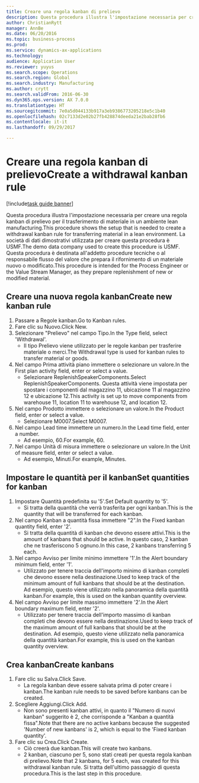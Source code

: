 ```yaml
--- 
title: Creare una regola kanban di prelievo
description: Questa procedura illustra l'impostazione necessaria per creare una regola kanban di prelievo per il trasferimento di materiale in un ambiente lean manufacturing.
author: ChristianRytt
manager: AnnBe
ms.date: 06/20/2016
ms.topic: business-process
ms.prod: 
ms.service: dynamics-ax-applications
ms.technology: 
audience: Application User
ms.reviewer: yuyus
ms.search.scope: Operations
ms.search.region: Global
ms.search.industry: Manufacturing
ms.author: crytt
ms.search.validFrom: 2016-06-30
ms.dyn365.ops.version: AX 7.0.0
ms.translationtype: HT
ms.sourcegitcommit: 7e0a5d044133b917a3eb9386773205218e5c1b40
ms.openlocfilehash: 02c7133d2e02b27fb428874deeda21e2bab28fb6
ms.contentlocale: it-it
ms.lasthandoff: 09/29/2017

---
```

# <a name="create-a-withdrawal-kanban-rule"></a><span data-ttu-id="802e4-103">Creare una regola kanban di prelievo</span><span class="sxs-lookup"><span data-stu-id="802e4-103">Create a withdrawal kanban rule</span></span>

[!include[task guide banner](../../includes/task-guide-banner.md)]

<span data-ttu-id="802e4-104">Questa procedura illustra l'impostazione necessaria per creare una regola kanban di prelievo per il trasferimento di materiale in un ambiente lean manufacturing.</span><span class="sxs-lookup"><span data-stu-id="802e4-104">This procedure shows the setup that is needed to create a withdrawal kanban rule for transferring material in a lean environment.</span></span> <span data-ttu-id="802e4-105">La società di dati dimostrativi utilizzata per creare questa procedura è USMF.</span><span class="sxs-lookup"><span data-stu-id="802e4-105">The demo data company used to create this procedure is USMF.</span></span> <span data-ttu-id="802e4-106">Questa procedura è destinata all'addetto procedure tecniche o al responsabile flusso del valore che prepara il rifornimento di un materiale nuovo o modificato.</span><span class="sxs-lookup"><span data-stu-id="802e4-106">This procedure is intended for the Process Engineer or the Value Stream Manager, as they prepare replenishment of new or modified material.</span></span>


## <a name="create-new-kanban-rule"></a><span data-ttu-id="802e4-107">Creare una nuova regola kanban</span><span class="sxs-lookup"><span data-stu-id="802e4-107">Create new kanban rule</span></span>
1. <span data-ttu-id="802e4-108">Passare a Regole kanban.</span><span class="sxs-lookup"><span data-stu-id="802e4-108">Go to Kanban rules.</span></span>
2. <span data-ttu-id="802e4-109">Fare clic su Nuovo.</span><span class="sxs-lookup"><span data-stu-id="802e4-109">Click New.</span></span>
3. <span data-ttu-id="802e4-110">Selezionare "Prelievo" nel campo Tipo.</span><span class="sxs-lookup"><span data-stu-id="802e4-110">In the Type field, select 'Withdrawal'.</span></span>
    * <span data-ttu-id="802e4-111">Il tipo Prelievo viene utilizzato per le regole kanban per trasferire materiale o merci.</span><span class="sxs-lookup"><span data-stu-id="802e4-111">The Withdrawal type is used for kanban rules to transfer material or goods.</span></span>  
4. <span data-ttu-id="802e4-112">Nel campo Prima attività piano immettere o selezionare un valore.</span><span class="sxs-lookup"><span data-stu-id="802e4-112">In the First plan activity field, enter or select a value.</span></span>
    * <span data-ttu-id="802e4-113">Selezionare ReplenishSpeakerComponents.</span><span class="sxs-lookup"><span data-stu-id="802e4-113">Select ReplenishSpeakerComponents.</span></span>   <span data-ttu-id="802e4-114">Questa attività viene impostata per spostare i componenti dal magazzino 11, ubicazione 11 al magazzino 12 e ubicazione 12.</span><span class="sxs-lookup"><span data-stu-id="802e4-114">This activity is set up to move components from warehouse 11, location 11 to warehouse 12, and location 12.</span></span>  
5. <span data-ttu-id="802e4-115">Nel campo Prodotto immettere o selezionare un valore.</span><span class="sxs-lookup"><span data-stu-id="802e4-115">In the Product field, enter or select a value.</span></span>
    * <span data-ttu-id="802e4-116">Selezionare M0007.</span><span class="sxs-lookup"><span data-stu-id="802e4-116">Select M0007.</span></span>  
6. <span data-ttu-id="802e4-117">Nel campo Lead time immettere un numero.</span><span class="sxs-lookup"><span data-stu-id="802e4-117">In the Lead time field, enter a number.</span></span>
    * <span data-ttu-id="802e4-118">Ad esempio, 60.</span><span class="sxs-lookup"><span data-stu-id="802e4-118">For example, 60.</span></span>  
7. <span data-ttu-id="802e4-119">Nel campo Unità di misura immettere o selezionare un valore.</span><span class="sxs-lookup"><span data-stu-id="802e4-119">In the Unit of measure field, enter or select a value.</span></span>
    * <span data-ttu-id="802e4-120">Ad esempio, Minuti.</span><span class="sxs-lookup"><span data-stu-id="802e4-120">For example, Minutes.</span></span>  

## <a name="set-quantities-for-kanban"></a><span data-ttu-id="802e4-121">Impostare le quantità per il kanban</span><span class="sxs-lookup"><span data-stu-id="802e4-121">Set quantities for kanban</span></span>
1. <span data-ttu-id="802e4-122">Impostare Quantità predefinita su '5'.</span><span class="sxs-lookup"><span data-stu-id="802e4-122">Set Default quantity to '5'.</span></span>
    * <span data-ttu-id="802e4-123">Si tratta della quantità che verrà trasferita per ogni kanban.</span><span class="sxs-lookup"><span data-stu-id="802e4-123">This is the quantity that will be transferred for each kanban.</span></span>  
2. <span data-ttu-id="802e4-124">Nel campo Kanban a quantità fissa immettere "2".</span><span class="sxs-lookup"><span data-stu-id="802e4-124">In the Fixed kanban quantity field, enter '2'.</span></span>
    * <span data-ttu-id="802e4-125">Si tratta della quantità di kanban che devono essere attivi.</span><span class="sxs-lookup"><span data-stu-id="802e4-125">This is the amount of kanbans that should be active.</span></span> <span data-ttu-id="802e4-126">In questo caso, 2 kanban che ne trasferiscono 5 ognuno.</span><span class="sxs-lookup"><span data-stu-id="802e4-126">In this case, 2 kanbans transferring 5 each.</span></span>  
3. <span data-ttu-id="802e4-127">Nel campo Avviso per limite minimo immettere '1'.</span><span class="sxs-lookup"><span data-stu-id="802e4-127">In the Alert boundary minimum field, enter '1'.</span></span>
    * <span data-ttu-id="802e4-128">Utilizzato per tenere traccia dell'importo minimo di kanban completi che devono essere nella destinazione.</span><span class="sxs-lookup"><span data-stu-id="802e4-128">Used to keep track of the minimum amount of full kanbans that should be at the destination.</span></span> <span data-ttu-id="802e4-129">Ad esempio, questo viene utilizzato nella panoramica della quantità kanban.</span><span class="sxs-lookup"><span data-stu-id="802e4-129">For example, this is used on the kanban quantity overview.</span></span>  
4. <span data-ttu-id="802e4-130">Nel campo Avviso per limite massimo immettere '2'.</span><span class="sxs-lookup"><span data-stu-id="802e4-130">In the Alert boundary maximum field, enter '2'.</span></span>
    * <span data-ttu-id="802e4-131">Utilizzato per tenere traccia dell'importo massimo di kanban completi che devono essere nella destinazione.</span><span class="sxs-lookup"><span data-stu-id="802e4-131">Used to keep track of the maximum amount of full kanbans that should be at the destination.</span></span> <span data-ttu-id="802e4-132">Ad esempio, questo viene utilizzato nella panoramica della quantità kanban.</span><span class="sxs-lookup"><span data-stu-id="802e4-132">For example, this is used on the kanban quantity overview.</span></span>  

## <a name="create-kanbans"></a><span data-ttu-id="802e4-133">Crea kanban</span><span class="sxs-lookup"><span data-stu-id="802e4-133">Create kanbans</span></span>
1. <span data-ttu-id="802e4-134">Fare clic su Salva.</span><span class="sxs-lookup"><span data-stu-id="802e4-134">Click Save.</span></span>
    * <span data-ttu-id="802e4-135">La regola kanban deve essere salvata prima di poter creare i kanban.</span><span class="sxs-lookup"><span data-stu-id="802e4-135">The kanban rule needs to be saved before kanbans can be created.</span></span>  
2. <span data-ttu-id="802e4-136">Scegliere Aggiungi.</span><span class="sxs-lookup"><span data-stu-id="802e4-136">Click Add.</span></span>
    * <span data-ttu-id="802e4-137">Non sono presenti kanban attivi, in quanto il "Numero di nuovi kanban" suggerito è 2, che corrisponde a "Kanban a quantità fissa".</span><span class="sxs-lookup"><span data-stu-id="802e4-137">Note that there are no active kanbans because the suggested 'Number of new kanbans' is 2, which is equal to the 'Fixed kanban quantity'.</span></span>  
3. <span data-ttu-id="802e4-138">Fare clic su Crea.</span><span class="sxs-lookup"><span data-stu-id="802e4-138">Click Create.</span></span>
    * <span data-ttu-id="802e4-139">Ciò creerà due kanban.</span><span class="sxs-lookup"><span data-stu-id="802e4-139">This will create two kanbans.</span></span>  
    * <span data-ttu-id="802e4-140">2 kanban, ciascuno per 5, sono stati creati per questa regola kanban di prelievo.</span><span class="sxs-lookup"><span data-stu-id="802e4-140">Note that 2 kanbans, for 5 each, was created for this withdrawal kanban rule.</span></span>  <span data-ttu-id="802e4-141">Si tratta dell'ultimo passaggio di questa procedura.</span><span class="sxs-lookup"><span data-stu-id="802e4-141">This is the last step in this procedure.</span></span>  


